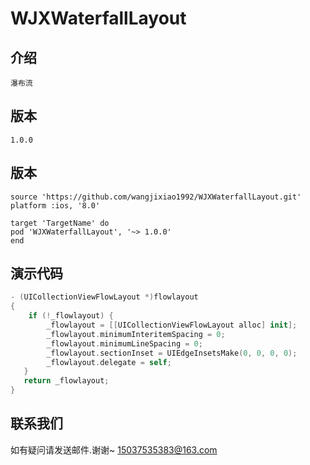   # WJXWaterfallLayout
    
   ## 介绍
    瀑布流

   ## 版本
    1.0.0
    
   ## 版本
    source 'https://github.com/wangjixiao1992/WJXWaterfallLayout.git'
    platform :ios, '8.0'
    
    target 'TargetName' do
    pod 'WJXWaterfallLayout', '~> 1.0.0'
    end

   ## 演示代码
   ```swift
   - (UICollectionViewFlowLayout *)flowlayout
   {
       if (!_flowlayout) {
           _flowlayout = [[UICollectionViewFlowLayout alloc] init];
           _flowlayout.minimumInteritemSpacing = 0;
           _flowlayout.minimumLineSpacing = 0;
           _flowlayout.sectionInset = UIEdgeInsetsMake(0, 0, 0, 0);
           _flowlayout.delegate = self;
      }
      return _flowlayout;
   }
```
   ## 联系我们
   如有疑问请发送邮件.谢谢~
   15037535383@163.com


